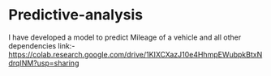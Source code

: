 # Predictive-analysis
I have developed a model to predict  Mileage of a vehicle and all other dependencies link:- https://colab.research.google.com/drive/1KIXCXazJ10e4HhmpEWubpkBtxNdrqINM?usp=sharing
